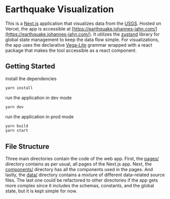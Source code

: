 # Earthquake Visualization

This is a [Next.js](https://nextjs.org/) application that visualizes data from the [USGS](https://earthquake.usgs.gov/).
Hosted on Vercel, the app is accessible at [https://earthquake.johannes-jahn.com/](https://earthquake.johannes-jahn.com/).
It utilizes the [zustand](https://github.com/pmndrs/zustand) library for global state management to keep the data flow simple.
For visualizations, the app uses the declarative [Vega-Lite](https://vega.github.io/vega-lite/) grammar wrapped with a react package that makes the tool accessible as a react component.

## Getting Started

install the dependencies

```bash
yarn install
```

run the application in dev mode

```bash
yarn dev
```

run the application in prod mode

```bash
yarn build
yarn start
```

## File Structure

Three main directories contain the code of the web app. First, the [pages/](pages/) directory contains as per usual, all pages of the Next.js app.
Next, the [components/](components/) directory has all the components used in the pages.
And lastly, the [data/](data/) directory contains a mixture of different data-related source files.
The last one could be refactored to other directories if the app gets more complex since it includes the schemas, constants, and the global state, but it is kept simple for now.
